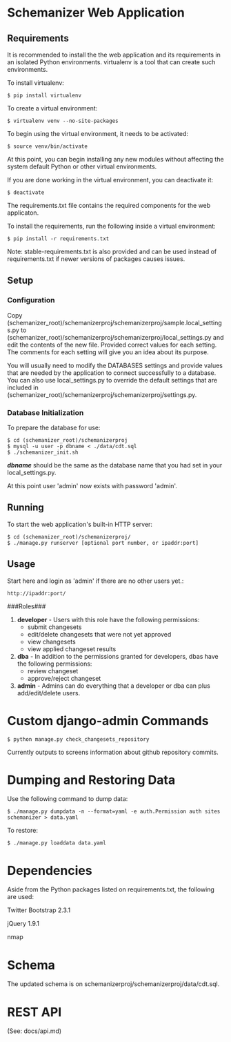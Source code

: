 Schemanizer Web Application
===========================


Requirements
------------

It is recommended to install the the web application and its requirements in an isolated Python environments.
virtualenv is a tool that can create such environments.

To install virtualenv:
```
$ pip install virtualenv
```

To create a virtual environment:
```
$ virtualenv venv --no-site-packages
```

To begin using the virtual environment, it needs to be activated:
```
$ source venv/bin/activate
```
At this point, you can begin installing any new modules without affecting the system default Python or other virtual environments.

If you are done working in the virtual environment, you can deactivate it:
```
$ deactivate
```

The requirements.txt file contains the required components for the
web applicaton.

To install the requirements, run the following inside a virtual environment:
```
$ pip install -r requirements.txt
```

Note:
    stable-requirements.txt is also provided and can be used instead of requirements.txt if newer versions of packages causes issues.


Setup
-----

### Configuration

Copy (schemanizer_root)/schemanizerproj/schemanizerproj/sample.local_settings.py to (schemanizer_root)/schemanizerproj/schemanizerproj/local_settings.py and edit the contents of the new file.  Provided correct values for each setting. The comments for each setting will give you an idea about its purpose.

You will usually need to modify the DATABASES settings and provide values that are needed by the application to connect successfully to a database.  You can also use local_settings.py to override the default settings that are included in (schemanizer_root)/schemanizerproj/schemanizerproj/settings.py.


### Database Initialization

To prepare the database for use:
```
$ cd (schemanizer_root)/schemanizerproj
$ mysql -u user -p dbname < ./data/cdt.sql
$ ./schemanizer_init.sh
```

_**dbname**_ should be the same as the database name that you had set in your local_settings.py.

At this point user 'admin' now exists with password 'admin'.


Running
-------

To start the web application's built-in HTTP server:
```
$ cd (schemanizer_root)/schemanizerproj/
$ ./manage.py runserver [optional port number, or ipaddr:port]
```


Usage
-----

Start here and login as 'admin' if there are no other users yet.:

```
http://ipaddr:port/
```

###Roles###

1. **developer** - Users with this role have the following permissions:
    * submit changesets
    * edit/delete changesets that were not yet approved
    * view changesets
    * view applied changeset results
2. **dba** - In addition to the permissions granted for developers, dbas have
the following permissions:
    * review changeset
    * approve/reject changeset
3. **admin** - Admins can do everything that a developer or dba can
plus add/edit/delete users.


Custom django-admin Commands
============================

```
$ python manage.py check_changesets_repository
```

Currently outputs to screens information about github repository commits.


Dumping and Restoring Data
==========================

Use the following command to dump data:

```
$ ./manage.py dumpdata -n --format=yaml -e auth.Permission auth sites schemanizer > data.yaml
```

To restore:

```
$ ./manage.py loaddata data.yaml
```

Dependencies
============

Aside from the Python packages listed on requirements.txt,
the following are used:

Twitter Bootstrap 2.3.1

jQuery 1.9.1

nmap


Schema
======

The updated schema is on schemanizerproj/schemanizerproj/data/cdt.sql.


REST API
========

(See: docs/api.md)
